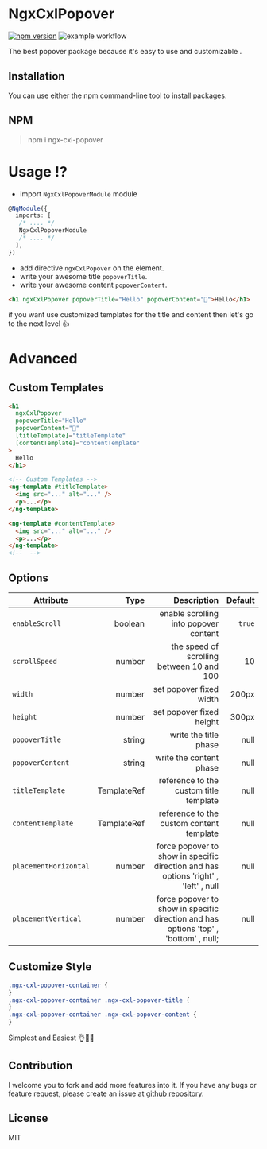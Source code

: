 # NgxCxlPopover


[![npm version](https://badge.fury.io/js/ngx-cxl-popover.svg)](https://badge.fury.io/js/ngx-cxl-popover)
![example workflow](https://github.com/mahmoudshahin1111/ngx-cxl-popover/actions/workflows/.github/workflows/main.yml/badge.svg)

The best popover package because it's easy to use and customizable .

## Installation

You can use either the npm command-line tool to install packages.

## NPM

> npm i ngx-cxl-popover

# Usage ⁉
- import `NgxCxlPopoverModule` module
```typescript
@NgModule({
  imports: [
   /* .... */
   NgxCxlPopoverModule
   /* .... */
  ],
})
```
- add directive `ngxCxlPopover` on the element.
- write your awesome title `popoverTitle`.
- write your awesome content `popoverContent`.

```html
<h1 ngxCxlPopover popoverTitle="Hello" popoverContent="👋">Hello</h1>
```

if you want use customized templates for the title and content then let's go to the next level 👍

# Advanced

## Custom Templates

```html
<h1
  ngxCxlPopover
  popoverTitle="Hello"
  popoverContent="👋"
  [titleTemplate]="titleTemplate"
  [contentTemplate]="contentTemplate"
>
  Hello
</h1>

<!-- Custom Templates -->
<ng-template #titleTemplate>
  <img src="..." alt="..." />
  <p>...</p>
</ng-template>

<ng-template #contentTemplate>
  <img src="..." alt="..." />
  <p>...</p>
</ng-template>
<!--  -->
```

## Options

| Attribute | Type | Description | Default |
| ---------------------- | -------------:| --------------------------------------------------:| -------:|
| `enableScroll` | boolean | enable scrolling into popover content | `true` |
| `scrollSpeed` | number | the speed of scrolling between 10 and 100 | 10 |
| `width` | number | set popover fixed width | 200px |
| `height` | number | set popover fixed height | 300px |
| `popoverTitle` | string | write the title phase | null |
| `popoverContent` | string | write the content phase | null |
| `titleTemplate` | TemplateRef | reference to the custom title template | null |
| `contentTemplate` | TemplateRef | reference to the custom content template | null |
| `placementHorizontal` | number | force popover to show in specific direction and has options 'right' , 'left' , null | null |
| `placementVertical` | number | force popover to show in specific direction and has options 'top' , 'bottom' , null; | null |

## Customize Style

```css
.ngx-cxl-popover-container {
}
.ngx-cxl-popover-container .ngx-cxl-popover-title {
}
.ngx-cxl-popover-container .ngx-cxl-popover-content {
}
```

Simplest and Easiest 👌💖👏

## Contribution

I welcome you to fork and add more features into it. If you have any bugs or feature request, please create an issue at [github repository](https://github.com/mahmoudshahin1111/ngx-cxl-popover/issues).

## License

MIT
